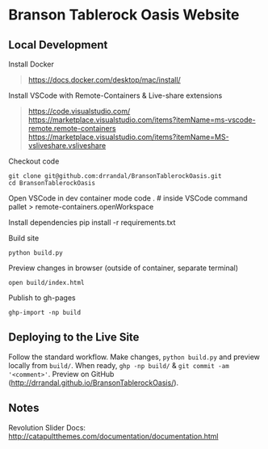 # Branson Tablerock Oasis Website

Local Development
-----------------

Install Docker
> https://docs.docker.com/desktop/mac/install/

Install VSCode with Remote-Containers & Live-share extensions
> https://code.visualstudio.com/
> https://marketplace.visualstudio.com/items?itemName=ms-vscode-remote.remote-containers
> https://marketplace.visualstudio.com/items?itemName=MS-vsliveshare.vsliveshare

Checkout code

    git clone git@github.com:drrandal/BransonTablerockOasis.git
    cd BransonTablerockOasis

Open VSCode in dev container mode
    code .
    # inside VSCode command pallet
    > remote-containers.openWorkspace

Install dependencies
    pip install -r requirements.txt

Build site

    python build.py

Preview changes in browser (outside of container, separate terminal)

    open build/index.html

Publish to gh-pages

    ghp-import -np build


Deploying to the Live Site
--------------------------

Follow the standard workflow.  Make changes, `python build.py` and preview locally from `build/`.
When ready, `ghp -np build/` & `git commit -am '<comment>'`.
Preview on GitHub (http://drrandal.github.io/BransonTablerockOasis/).


Notes
-----

Revolution Slider Docs: http://catapultthemes.com/documentation/documentation.html
